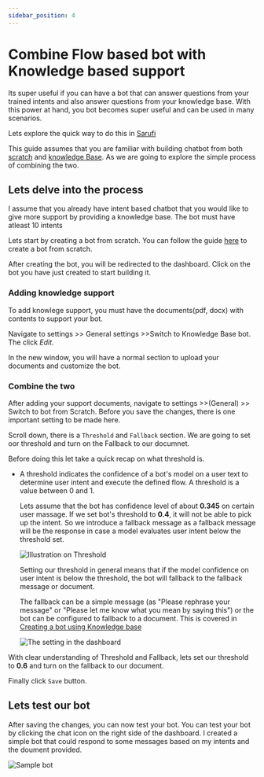 ```yaml
---
sidebar_position: 4
---
```


# Combine Flow based bot with Knowledge based support

Its super useful if you can have a bot that can answer questions from your trained intents and also answer questions from your knowledge base. With this power at hand, you bot becomes super useful and can be used in many scenarios.

Lets explore the quick way to do this in [Sarufi](https://sarufi.io/)

This guide assumes that you are familiar with building chatbot from both [scratch](/docs/sarufi-dashboard/intro-on-sarufi-dashboard#create-chatbot-from-scratch) and [knowledge Base](/docs/sarufi-dashboard/create-bot-from-knowledge-base.md). As we are going to explore the simple process of combining the two.

## Lets delve into the process

I assume that you already have intent based chatbot that you would like to give more support by providing a knowledge base. The bot must have atleast 10 intents

Lets start by creating a bot from scratch. You can follow the guide [here](/docs/sarufi-dashboard/intro-on-sarufi-dashboard#create-chatbot-from-scratch) to create a bot from scratch.

After creating the bot, you will be redirected to the dashboard. Click on the bot you have just created to start building it.

### Adding knowledge support

To add knowlege support, you must have the documents(pdf, docx) with contents to support your bot.

Navigate to settings >> General settings >>Switch to Knowledge Base bot. The click *Edit*.

In the new window, you will have a normal section to upload your documents and customize the bot.

### Combine the two

After adding your support documents, navigate to settings >>(General) >> Switch to bot from Scratch. Before you save the changes, there is one important setting to be made here.

Scroll down, there is a `Threshold` and `Fallback` section. We are going to set oor threshold and turn on the Fallback to our documnet.

Before doing this let take a quick recap on what threshold is.

- A threshold indicates the confidence of a bot's model on a user text to determine user intent and execute the defined flow. A threshold is a value between 0 and 1.

    Lets assume that the bot has confidence level of about **0.345** on certain user massage. If we set bot's threshold to **0.4**, it will not be able to pick up the intent. So we introduce a fallback message as a fallback message will be the response in case a model evaluates user intent below the threshold set.

    ![Illustration on Threshold](/img/illustration-threshold.png)

    Setting our threshold in general means that if the model confidence on user intent is below the threshold, the bot will fallback to the fallback message or document.

    The fallback can be a simple message (as "Please rephrase your message" or "Please let me know what you mean by saying this") or the bot can be configured to fallback to a document. This is covered in [Creating a bot using Knowledge base](/docs/sarufi-dashboard/create-bot-from-knowledge-base)
    
    ![The setting in the dashboard](/img/sarufi-threshold-setting.png)

With clear understanding of Threshold and Fallback, lets set our threshold to **0.6** and turn on the fallback to our document. 

Finally click `Save` button.

## Lets test our bot

After saving the changes, you can now test your bot. You can test your bot by clicking the chat icon on the right side of the dashboard. I created a simple bot that could respond to some messages based on my intents and the doument provided.

![Sample bot](/img/sample-bot.gif)
